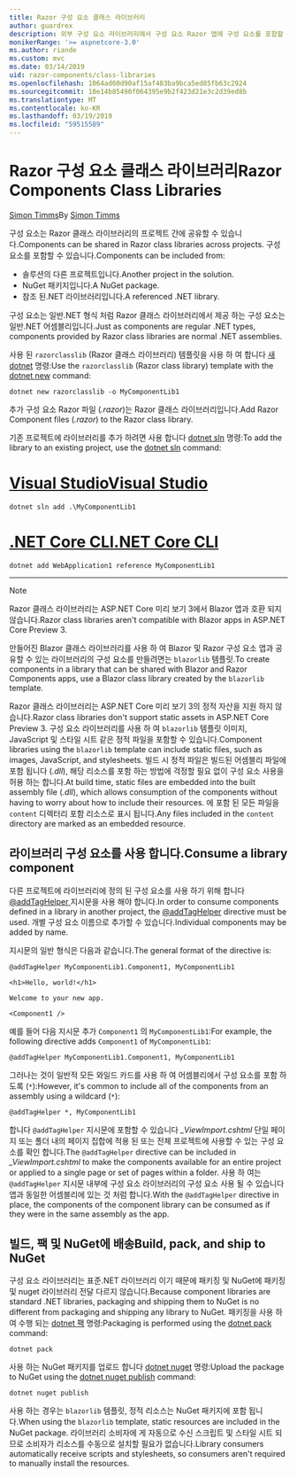 ```yaml
---
title: Razor 구성 요소 클래스 라이브러리
author: guardrex
description: 외부 구성 요소 라이브러리에서 구성 요소 Razor 앱에 구성 요소를 포함할 수 있습니다 하는 방법을 알아봅니다.
monikerRange: '>= aspnetcore-3.0'
ms.author: riande
ms.custom: mvc
ms.date: 03/14/2019
uid: razor-components/class-libraries
ms.openlocfilehash: 1064ad60d90af15af483ba9bca5ed85fb63c2924
ms.sourcegitcommit: 10e14b85490f064395e9b2f423d21e3c2d39ed8b
ms.translationtype: MT
ms.contentlocale: ko-KR
ms.lasthandoff: 03/19/2019
ms.locfileid: "59515589"
---
```

# <a name="razor-components-class-libraries"></a><span data-ttu-id="08f78-103">Razor 구성 요소 클래스 라이브러리</span><span class="sxs-lookup"><span data-stu-id="08f78-103">Razor Components Class Libraries</span></span>

<span data-ttu-id="08f78-104">[Simon Timms](https://github.com/stimms)</span><span class="sxs-lookup"><span data-stu-id="08f78-104">By [Simon Timms](https://github.com/stimms)</span></span>

<span data-ttu-id="08f78-105">구성 요소는 Razor 클래스 라이브러리의 프로젝트 간에 공유할 수 있습니다.</span><span class="sxs-lookup"><span data-stu-id="08f78-105">Components can be shared in Razor class libraries across projects.</span></span> <span data-ttu-id="08f78-106">구성 요소를 포함할 수 있습니다.</span><span class="sxs-lookup"><span data-stu-id="08f78-106">Components can be included from:</span></span>

* <span data-ttu-id="08f78-107">솔루션의 다른 프로젝트입니다.</span><span class="sxs-lookup"><span data-stu-id="08f78-107">Another project in the solution.</span></span>
* <span data-ttu-id="08f78-108">NuGet 패키지입니다.</span><span class="sxs-lookup"><span data-stu-id="08f78-108">A NuGet package.</span></span>
* <span data-ttu-id="08f78-109">참조 된.NET 라이브러리입니다.</span><span class="sxs-lookup"><span data-stu-id="08f78-109">A referenced .NET library.</span></span>

<span data-ttu-id="08f78-110">구성 요소는 일반.NET 형식 처럼 Razor 클래스 라이브러리에서 제공 하는 구성 요소는 일반.NET 어셈블리입니다.</span><span class="sxs-lookup"><span data-stu-id="08f78-110">Just as components are regular .NET types, components provided by Razor class libraries are normal .NET assemblies.</span></span>

<span data-ttu-id="08f78-111">사용 된 `razorclasslib` (Razor 클래스 라이브러리) 템플릿을 사용 하 여 합니다 [새 dotnet](/dotnet/core/tools/dotnet-new) 명령:</span><span class="sxs-lookup"><span data-stu-id="08f78-111">Use the `razorclasslib` (Razor class library) template with the [dotnet new](/dotnet/core/tools/dotnet-new) command:</span></span>

```console
dotnet new razorclasslib -o MyComponentLib1
```

<span data-ttu-id="08f78-112">추가 구성 요소 Razor 파일 (*.razor*)는 Razor 클래스 라이브러리입니다.</span><span class="sxs-lookup"><span data-stu-id="08f78-112">Add Razor Component files (*.razor*) to the Razor class library.</span></span>

<span data-ttu-id="08f78-113">기존 프로젝트에 라이브러리를 추가 하려면 사용 합니다 [dotnet sln](/dotnet/core/tools/dotnet-sln) 명령:</span><span class="sxs-lookup"><span data-stu-id="08f78-113">To add the library to an existing project, use the [dotnet sln](/dotnet/core/tools/dotnet-sln) command:</span></span>

# <a name="visual-studiotabvisual-studio"></a>[<span data-ttu-id="08f78-114">Visual Studio</span><span class="sxs-lookup"><span data-stu-id="08f78-114">Visual Studio</span></span>](#tab/visual-studio)

```console
dotnet sln add .\MyComponentLib1
```

# <a name="net-core-clitabnetcore-cli"></a>[<span data-ttu-id="08f78-115">.NET Core CLI</span><span class="sxs-lookup"><span data-stu-id="08f78-115">.NET Core CLI</span></span>](#tab/netcore-cli)

```console
dotnet add WebApplication1 reference MyComponentLib1
```

---

> [!NOTE]
> <span data-ttu-id="08f78-116">Razor 클래스 라이브러리는 ASP.NET Core 미리 보기 3에서 Blazor 앱과 호환 되지 않습니다.</span><span class="sxs-lookup"><span data-stu-id="08f78-116">Razor class libraries aren't compatible with Blazor apps in ASP.NET Core Preview 3.</span></span>
>
> <span data-ttu-id="08f78-117">만들어진 Blazor 클래스 라이브러리를 사용 하 여 Blazor 및 Razor 구성 요소 앱과 공유할 수 있는 라이브러리의 구성 요소를 만들려면는 `blazorlib` 템플릿.</span><span class="sxs-lookup"><span data-stu-id="08f78-117">To create components in a library that can be shared with Blazor and Razor Components apps, use a Blazor class library created by the `blazorlib` template.</span></span>
>
> <span data-ttu-id="08f78-118">Razor 클래스 라이브러리는 ASP.NET Core 미리 보기 3의 정적 자산을 지원 하지 않습니다.</span><span class="sxs-lookup"><span data-stu-id="08f78-118">Razor class libraries don't support static assets in ASP.NET Core Preview 3.</span></span> <span data-ttu-id="08f78-119">구성 요소 라이브러리를 사용 하 여 `blazorlib` 템플릿 이미지, JavaScript 및 스타일 시트 같은 정적 파일을 포함할 수 있습니다.</span><span class="sxs-lookup"><span data-stu-id="08f78-119">Component libraries using the `blazorlib` template can include static files, such as images, JavaScript, and stylesheets.</span></span> <span data-ttu-id="08f78-120">빌드 시 정적 파일은 빌드된 어셈블리 파일에 포함 됩니다 (*.dll*), 해당 리소스를 포함 하는 방법에 걱정할 필요 없이 구성 요소 사용을 허용 하는 합니다.</span><span class="sxs-lookup"><span data-stu-id="08f78-120">At build time, static files are embedded into the built assembly file (*.dll*), which allows consumption of the components without having to worry about how to include their resources.</span></span> <span data-ttu-id="08f78-121">에 포함 된 모든 파일을 `content` 디렉터리 포함 리소스로 표시 됩니다.</span><span class="sxs-lookup"><span data-stu-id="08f78-121">Any files included in the `content` directory are marked as an embedded resource.</span></span>

## <a name="consume-a-library-component"></a><span data-ttu-id="08f78-122">라이브러리 구성 요소를 사용 합니다.</span><span class="sxs-lookup"><span data-stu-id="08f78-122">Consume a library component</span></span>

<span data-ttu-id="08f78-123">다른 프로젝트에 라이브러리에 정의 된 구성 요소를 사용 하기 위해 합니다 [ @addTagHelper ](xref:mvc/views/tag-helpers/intro#add-helper-label) 지시문을 사용 해야 합니다.</span><span class="sxs-lookup"><span data-stu-id="08f78-123">In order to consume components defined in a library in another project, the [@addTagHelper](xref:mvc/views/tag-helpers/intro#add-helper-label) directive must be used.</span></span> <span data-ttu-id="08f78-124">개별 구성 요소 이름으로 추가할 수 있습니다.</span><span class="sxs-lookup"><span data-stu-id="08f78-124">Individual components may be added by name.</span></span>

<span data-ttu-id="08f78-125">지시문의 일반 형식은 다음과 같습니다.</span><span class="sxs-lookup"><span data-stu-id="08f78-125">The general format of the directive is:</span></span>

```cshtml
@addTagHelper MyComponentLib1.Component1, MyComponentLib1

<h1>Hello, world!</h1>

Welcome to your new app.

<Component1 />
```

<span data-ttu-id="08f78-126">예를 들어 다음 지시문 추가 `Component1` 의 `MyComponentLib1`:</span><span class="sxs-lookup"><span data-stu-id="08f78-126">For example, the following directive adds `Component1` of `MyComponentLib1`:</span></span>

```cshtml
@addTagHelper MyComponentLib1.Component1, MyComponentLib1
```

<span data-ttu-id="08f78-127">그러나는 것이 일반적 모든 와일드 카드를 사용 하 여 어셈블리에서 구성 요소를 포함 하도록 (`*`):</span><span class="sxs-lookup"><span data-stu-id="08f78-127">However, it's common to include all of the components from an assembly using a wildcard (`*`):</span></span>

```cshtml
@addTagHelper *, MyComponentLib1
```

<span data-ttu-id="08f78-128">합니다 `@addTagHelper` 지시문에 포함할 수 있습니다 *_ViewImport.cshtml* 단일 페이지 또는 폴더 내의 페이지 집합에 적용 된 또는 전체 프로젝트에 사용할 수 있는 구성 요소를 확인 합니다.</span><span class="sxs-lookup"><span data-stu-id="08f78-128">The `@addTagHelper` directive can be included in *_ViewImport.cshtml* to make the components available for an entire project or applied to a single page or set of pages within a folder.</span></span> <span data-ttu-id="08f78-129">사용 하 여는 `@addTagHelper` 지시문 내부에 구성 요소 라이브러리의 구성 요소 사용 될 수 있습니다 앱과 동일한 어셈블리에 있는 것 처럼 합니다.</span><span class="sxs-lookup"><span data-stu-id="08f78-129">With the `@addTagHelper` directive in place, the components of the component library can be consumed as if they were in the same assembly as the app.</span></span>

## <a name="build-pack-and-ship-to-nuget"></a><span data-ttu-id="08f78-130">빌드, 팩 및 NuGet에 배송</span><span class="sxs-lookup"><span data-stu-id="08f78-130">Build, pack, and ship to NuGet</span></span>

<span data-ttu-id="08f78-131">구성 요소 라이브러리는 표준.NET 라이브러리 이기 때문에 패키징 및 NuGet에 패키징 및 nuget 라이브러리 전달 다르지 않습니다.</span><span class="sxs-lookup"><span data-stu-id="08f78-131">Because component libraries are standard .NET libraries, packaging and shipping them to NuGet is no different from packaging and shipping any library to NuGet.</span></span> <span data-ttu-id="08f78-132">패키징을 사용 하 여 수행 되는 [dotnet 팩](/dotnet/core/tools/dotnet-pack) 명령:</span><span class="sxs-lookup"><span data-stu-id="08f78-132">Packaging is performed using the [dotnet pack](/dotnet/core/tools/dotnet-pack) command:</span></span>

```console
dotnet pack
```

<span data-ttu-id="08f78-133">사용 하는 NuGet 패키지를 업로드 합니다 [dotnet nuget](/dotnet/core/tools/dotnet-nuget-push) 명령:</span><span class="sxs-lookup"><span data-stu-id="08f78-133">Upload the package to NuGet using the [dotnet nuget publish](/dotnet/core/tools/dotnet-nuget-push) command:</span></span>

```console
dotnet nuget publish
```

<span data-ttu-id="08f78-134">사용 하는 경우는 `blazorlib` 템플릿, 정적 리소스는 NuGet 패키지에 포함 됩니다.</span><span class="sxs-lookup"><span data-stu-id="08f78-134">When using the `blazorlib` template, static resources are included in the NuGet package.</span></span> <span data-ttu-id="08f78-135">라이브러리 소비자에 게 자동으로 수신 스크립트 및 스타일 시트 되므로 소비자가 리소스를 수동으로 설치할 필요가 없습니다.</span><span class="sxs-lookup"><span data-stu-id="08f78-135">Library consumers automatically receive scripts and stylesheets, so consumers aren't required to manually install the resources.</span></span>

